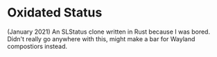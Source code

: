 # Oxidated Status

(January 2021)
An SLStatus clone written in Rust because I was bored. Didn't really go anywhere with this, might make a bar for Wayland compostiors instead.
